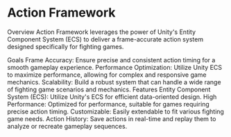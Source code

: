 # Action Framework
Overview
Action Framework leverages the power of Unity's Entity Component System (ECS) to deliver a frame-accurate action system designed specifically for fighting games.

Goals
Frame Accuracy: Ensure precise and consistent action timing for a smooth gameplay experience.
Performance Optimization: Utilize Unity ECS to maximize performance, allowing for complex and responsive game mechanics.
Scalability: Build a robust system that can handle a wide range of fighting game scenarios and mechanics.
Features
Entity Component System (ECS): Utilize Unity's ECS for efficient data-oriented design.
High Performance: Optimized for performance, suitable for games requiring precise action timing.
Customizable: Easily extendable to fit various fighting game needs.
Action History: Save actions in real-time and replay them to analyze or recreate gameplay sequences.
 
